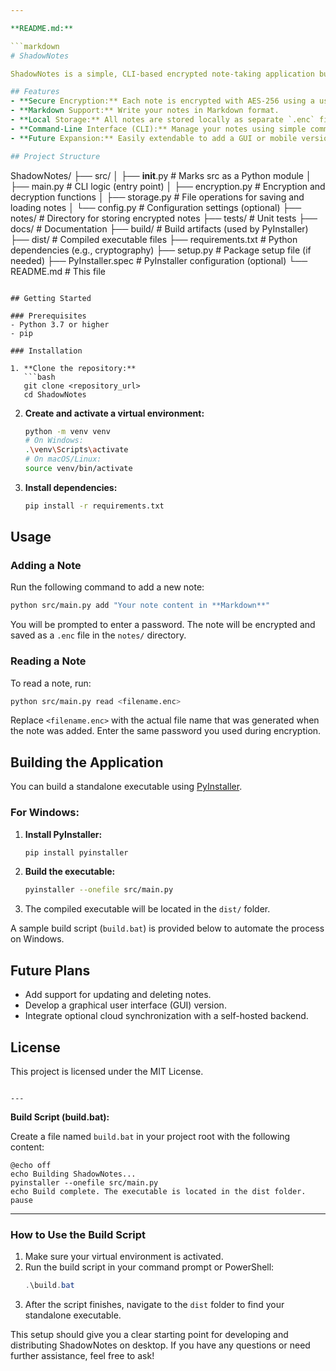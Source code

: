 ```yaml
---

**README.md:**

```markdown
# ShadowNotes

ShadowNotes is a simple, CLI-based encrypted note-taking application built in Python. It allows users to securely create, read, update, and delete notes stored in a binary file format using AES encryption via the `cryptography` library.

## Features
- **Secure Encryption:** Each note is encrypted with AES-256 using a user-provided password.
- **Markdown Support:** Write your notes in Markdown format.
- **Local Storage:** All notes are stored locally as separate `.enc` files.
- **Command-Line Interface (CLI):** Manage your notes using simple commands.
- **Future Expansion:** Easily extendable to add a GUI or mobile version later on.

## Project Structure

```
ShadowNotes/
├── src/
│   ├── __init__.py          # Marks src as a Python module
│   ├── main.py              # CLI logic (entry point)
│   ├── encryption.py        # Encryption and decryption functions
│   ├── storage.py           # File operations for saving and loading notes
│   └── config.py            # Configuration settings (optional)
├── notes/                   # Directory for storing encrypted notes
├── tests/                   # Unit tests
├── docs/                    # Documentation
├── build/                   # Build artifacts (used by PyInstaller)
├── dist/                    # Compiled executable files
├── requirements.txt         # Python dependencies (e.g., cryptography)
├── setup.py                 # Package setup file (if needed)
├── PyInstaller.spec         # PyInstaller configuration (optional)
└── README.md                # This file
```

## Getting Started

### Prerequisites
- Python 3.7 or higher
- pip

### Installation

1. **Clone the repository:**
   ```bash
   git clone <repository_url>
   cd ShadowNotes
   ```

2. **Create and activate a virtual environment:**
   ```bash
   python -m venv venv
   # On Windows:
   .\venv\Scripts\activate
   # On macOS/Linux:
   source venv/bin/activate
   ```

3. **Install dependencies:**
   ```bash
   pip install -r requirements.txt
   ```

## Usage

### Adding a Note
Run the following command to add a new note:
```bash
python src/main.py add "Your note content in **Markdown**"
```
You will be prompted to enter a password. The note will be encrypted and saved as a `.enc` file in the `notes/` directory.

### Reading a Note
To read a note, run:
```bash
python src/main.py read <filename.enc>
```
Replace `<filename.enc>` with the actual file name that was generated when the note was added. Enter the same password you used during encryption.

## Building the Application

You can build a standalone executable using [PyInstaller](https://pyinstaller.org/).

### For Windows:
1. **Install PyInstaller:**
   ```bash
   pip install pyinstaller
   ```

2. **Build the executable:**
   ```bash
   pyinstaller --onefile src/main.py
   ```

3. The compiled executable will be located in the `dist/` folder.

A sample build script (`build.bat`) is provided below to automate the process on Windows.

## Future Plans
- Add support for updating and deleting notes.
- Develop a graphical user interface (GUI) version.
- Integrate optional cloud synchronization with a self-hosted backend.

## License
This project is licensed under the MIT License.
```

---
```


**Build Script (build.bat):**

Create a file named `build.bat` in your project root with the following content:

```batch
@echo off
echo Building ShadowNotes...
pyinstaller --onefile src/main.py
echo Build complete. The executable is located in the dist folder.
pause
```

---

### How to Use the Build Script

1. Make sure your virtual environment is activated.
2. Run the build script in your command prompt or PowerShell:
   ```powershell
   .\build.bat
   ```
3. After the script finishes, navigate to the `dist` folder to find your standalone executable.

This setup should give you a clear starting point for developing and distributing ShadowNotes on desktop. If you have any questions or need further assistance, feel free to ask!